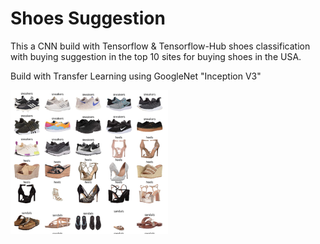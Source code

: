 # Shoes Suggestion

This a CNN build with Tensorflow & Tensorflow-Hub shoes classification 
with buying suggestion in the top 10 sites for buying shoes in the USA.

Build with Transfer Learning using GoogleNet "Inception V3"

<img src="content/img/ds_presentation.png" width="50%">

